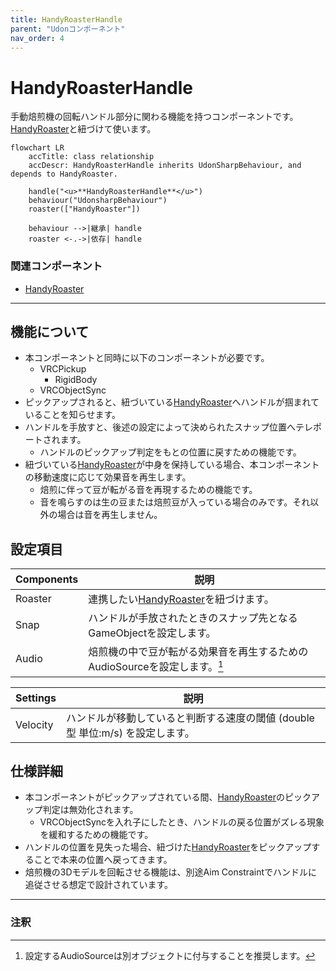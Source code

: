 ```yaml
---
title: HandyRoasterHandle
parent: "Udonコンポーネント"
nav_order: 4
---
```


# HandyRoasterHandle

手動焙煎機の回転ハンドル部分に関わる機能を持つコンポーネントです。  
[HandyRoaster]と紐づけて使います。

```mermaid
flowchart LR
    accTitle: class relationship
    accDescr: HandyRoasterHandle inherits UdonSharpBehaviour, and depends to HandyRoaster.

    handle("<u>**HandyRoasterHandle**</u>")
    behaviour("UdonsharpBehaviour")
    roaster(["HandyRoaster"])

    behaviour -->|継承| handle
    roaster <-.->|依存| handle
```

### 関連コンポーネント

- [HandyRoaster]

---


## 機能について

- 本コンポーネントと同時に以下のコンポーネントが必要です。
  - VRCPickup
    - RigidBody
  - VRCObjectSync
- ピックアップされると、紐づいている[HandyRoaster]へハンドルが掴まれていることを知らせます。
- ハンドルを手放すと、後述の設定によって決められたスナップ位置へテレポートされます。
  - ハンドルのピックアップ判定をもとの位置に戻すための機能です。
- 紐づいている[HandyRoaster]が中身を保持している場合、本コンポーネントの移動速度に応じて効果音を再生します。
  - 焙煎に伴って豆が転がる音を再現するための機能です。
  - 音を鳴らすのは生の豆または焙煎豆が入っている場合のみです。それ以外の場合は音を再生しません。


## 設定項目

| Components | 説明 |
| ---- | ---- |
| Roaster | 連携したい[HandyRoaster]を紐づけます。 |
| Snap | ハンドルが手放されたときのスナップ先となるGameObjectを設定します。 |
| Audio | 焙煎機の中で豆が転がる効果音を再生するためのAudioSourceを設定します。[^1] |

| Settings | 説明 |
| ---- | ---- |
| Velocity | ハンドルが移動していると判断する速度の閾値 (double型 単位:m/s) を設定します。 |


## 仕様詳細

- 本コンポーネントがピックアップされている間、[HandyRoaster]のピックアップ判定は無効化されます。
  - VRCObjectSyncを入れ子にしたとき、ハンドルの戻る位置がズレる現象を緩和するための機能です。
- ハンドルの位置を見失った場合、紐づけた[HandyRoaster]をピックアップすることで本来の位置へ戻ってきます。
- 焙煎機の3Dモデルを回転させる機能は、別途Aim Constraintでハンドルに追従させる想定で設計されています。

---

### 注釈

[^1]: 設定するAudioSourceは別オブジェクトに付与することを推奨します。



[HandyRoaster]: /docs/udon/HandyRoaster

